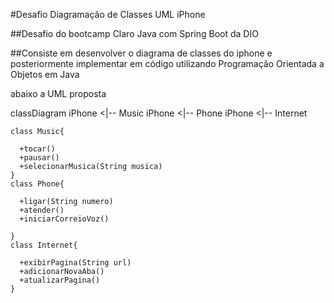 
#Desafio Diagramação de Classes UML iPhone

##Desafio do bootcamp Claro Java com Spring Boot da DIO

##Consiste em desenvolver o diagrama de classes do iphone e posteriormente implementar em código utilizando Programação Orientada a Objetos em Java

abaixo a UML proposta


classDiagram
    iPhone <|-- Music
    iPhone <|-- Phone
    iPhone <|-- Internet
    
    class Music{
      
      +tocar()
      +pausar()
      +selecionarMusica(String musica)
    }
    class Phone{
      
      +ligar(String numero)
      +atender()
      +iniciarCorreioVoz()

    }
    class Internet{
      
      +exibirPagina(String url)
      +adicionarNovaAba()
      +atualizarPagina()
    }
